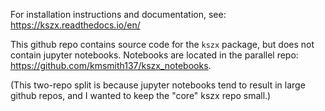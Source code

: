 For installation instructions and documentation, see: https://kszx.readthedocs.io/en/

This github repo contains source code for the ``kszx`` package, but does not contain jupyter notebooks.
Notebooks are located in the parallel repo: https://github.com/kmsmith137/kszx_notebooks.

(This two-repo split is because jupyter notebooks tend to result in large github repos, and I wanted
to keep the "core" kszx repo small.)
